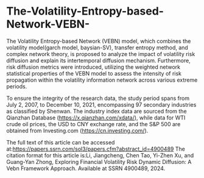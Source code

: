 # The-Volatility-Entropy-based-Network-VEBN-
The Volatility Entropy-based Network (VEBN) model, which combines the volatility model(garch model, baysian-SV), transfer entropy method, and complex network theory, is proposed to analyze the impact of volatility risk diffusion and explain its intertemporal diffusion mechanism.
Furthermore, risk diffusion metrics were introduced, utilizing the weighted network statistical properties of the VEBN model to assess the intensity of risk propagation within the volatility information network across various extreme periods. 

To ensure the integrity of the research data, the study period spans from July 2, 2007, to December 10, 2021, encompassing 97 secondary industries as classified by Shenwan. The industry index data are sourced from the Qianzhan Database (https://x.qianzhan.com/xdata/), while data for WTI crude oil prices, the USD to CNY exchange rate, and the S&P 500 are obtained from Investing.com (https://cn.investing.com/).

The full text of this article can be accessed at:https://papers.ssrn.com/sol3/papers.cfm?abstract_id=4900489
The citation format for this article is:Li, Jiangcheng, Chen Tao, Yi-Zhen Xu, and Guang-Yan Zhong, Exploring Financial Volatility Risk Dynamic Diffusion: A Vebn Framework Approach. Available at SSRN 4900489, 2024.


